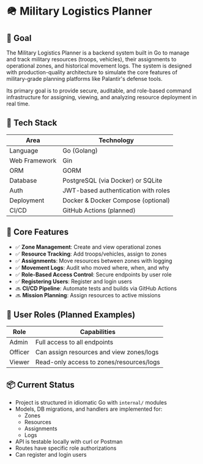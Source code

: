 # 🪖 Military Logistics Planner

## 🎯 Goal
The Military Logistics Planner is a backend system built in Go to manage and track military resources (troops, vehicles), their assignments to operational zones, and historical movement logs. The system is designed with production-quality architecture to simulate the core features of military-grade planning platforms like Palantir's defense tools.

Its primary goal is to provide secure, auditable, and role-based command infrastructure for assigning, viewing, and analyzing resource deployment in real time.

## 🧱 Tech Stack
| Area                | Technology                                |
|---------------------|-------------------------------------------|
| Language            | Go (Golang)                               |
| Web Framework       | Gin                                       |
| ORM                 | GORM                                      |
| Database            | PostgreSQL (via Docker) or SQLite         |
| Auth                | JWT-based authentication with roles       |
| Deployment          | Docker & Docker Compose (optional)        |
| CI/CD               | GitHub Actions (planned)                  |

## 📁 Core Features
- ✅ **Zone Management**: Create and view operational zones
- ✅ **Resource Tracking**: Add troops/vehicles, assign to zones
- ✅ **Assignments**: Move resources between zones with logging
- ✅ **Movement Logs**: Audit who moved where, when, and why
- ✅ **Role-Based Access Control**: Secure endpoints by user role
- ✅ **Registering Users**: Register and login users
- 🔜 **CI/CD Pipeline**: Automate tests and builds via GitHub Actions
- 🔜 **Mission Planning**: Assign resources to active missions

## 🔐 User Roles (Planned Examples)
| Role    | Capabilities                              |
|---------|-------------------------------------------|
| Admin   | Full access to all endpoints              |
| Officer | Can assign resources and view zones/logs  |
| Viewer  | Read-only access to zones/resources/logs  |

## 📦 Current Status
- Project is structured in idiomatic Go with `internal/` modules
- Models, DB migrations, and handlers are implemented for:
  - Zones
  - Resources
  - Assignments
  - Logs
- API is testable locally with curl or Postman
- Routes have specific role authorizations
- Can register and login users